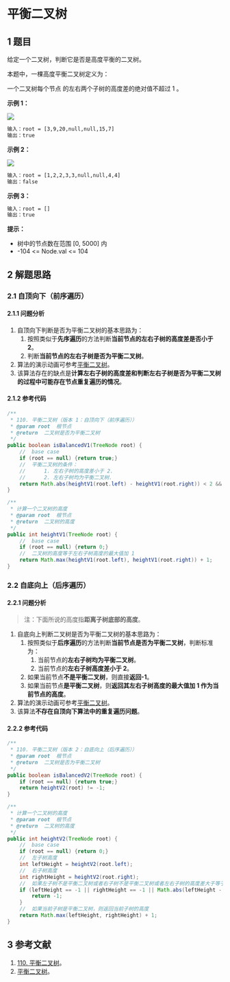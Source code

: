 # 平衡二叉树

## 1 题目

给定一个二叉树，判断它是否是高度平衡的二叉树。

本题中，一棵高度平衡二叉树定义为：

一个二叉树每个节点 的左右两个子树的高度差的绝对值不超过 1 。

**示例 1：**

![](../../../media/202107/2021-07-13_2122200.17211560884560118.png)

```txt
输入：root = [3,9,20,null,null,15,7]
输出：true
```

**示例 2：**

![](../../../media/202107/2021-07-13_2122300.6597449687815744.png)

```txt
输入：root = [1,2,2,3,3,null,null,4,4]
输出：false
```

**示例 3：**

```txt
输入：root = []
输出：true
```

**提示：**

* 树中的节点数在范围 [0, 5000] 内
* -104 <= Node.val <= 104

## 2 解题思路

### 2.1 自顶向下（前序遍历）

#### 2.1.1 问题分析

1. 自顶向下判断是否为平衡二叉树的基本思路为：
   1. 按照类似于**先序遍历**的方法判断**当前节点的左右子树的高度差是否小于 2**。
   2. 判断**当前节点的左右子树是否为平衡二叉树**。
2. 算法的演示动画可参考[平衡二叉树](https://leetcode-cn.com/problems/balanced-binary-tree/solution/ping-heng-er-cha-shu-by-leetcode-solution)。
3. 该算法存在的缺点是**计算左右子树的高度差和判断左右子树是否为平衡二叉树的过程中可能存在节点重复遍历的情况**。

#### 2.1.2 参考代码

```java
/**
 * 110. 平衡二叉树（版本 1：自顶向下（前序遍历））
 * @param root  根节点
 * @return  二叉树是否为平衡二叉树
 */
public boolean isBalancedV1(TreeNode root) {
    //  base case
    if (root == null) {return true;}
    //  平衡二叉树的条件：
    //      1. 左右子树的高度差小于 2.
    //      2. 左右子树均为平衡二叉树.
    return Math.abs(heightV1(root.left) - heightV1(root.right)) < 2 && isBalancedV1(root.left) && isBalancedV1(root.right);
}

/**
 * 计算一个二叉树的高度
 * @param root  根节点
 * @return  二叉树的高度
 */
public int heightV1(TreeNode root) {
    //  base case
    if (root == null) {return 0;}
    //  二叉树的高度等于左右子树高度的最大值加 1
    return Math.max(heightV1(root.left), heightV1(root.right)) + 1;
}
```

### 2.2 自底向上（后序遍历）

#### 2.2.1 问题分析

> 注：下面所说的高度指**距离子树底部的高度**。

1. 自底向上判断二叉树是否为平衡二叉树的基本思路为：
   1. 按照类似于**后序遍历**的方法判断**当前节点是否为平衡二叉树**，判断标准为：
      1. 当前节点的**左右子树均为平衡二叉树**。
      2. 当前节点的**左右子树高度差小于 2**。
   2. 如果当前节点**不是平衡二叉树**，则直接**返回-1**。
   3. 如果当前节点**是平衡二叉树**，则**返回其左右子树高度的最大值加 1 作为当前节点的高度**。
2. 算法的演示动画可参考[平衡二叉树](https://leetcode-cn.com/problems/balanced-binary-tree/solution/ping-heng-er-cha-shu-by-leetcode-solution)。
3. 该算法**不存在自顶向下算法中的重复遍历问题**。

#### 2.2.2 参考代码

```java
/**
 * 110. 平衡二叉树（版本 2：自底向上（后序遍历））
 * @param root  根节点
 * @return  二叉树是否为平衡二叉树
 */
public boolean isBalancedV2(TreeNode root) {
    if (root == null) {return true;}
    return heightV2(root) != -1;
}

/**
 * 计算一个二叉树的高度
 * @param root  根节点
 * @return  二叉树的高度
 */
public int heightV2(TreeNode root) {
    //  base case
    if (root == null) {return 0;}
    //  左子树高度
    int leftHeight = heightV2(root.left);
    //  右子树高度
    int rightHeight = heightV2(root.right);
    //  如果左子树不是平衡二叉树或者右子树不是平衡二叉树或者左右子树的高度差大于等于 2，则当前子树不是平衡二叉树
    if (leftHeight == -1 || rightHeight == -1 || Math.abs(leftHeight - rightHeight) >= 2) {
        return -1;
    }
    //  如果当前子树是平衡二叉树，则返回当前子树的高度
    return Math.max(leftHeight, rightHeight) + 1;
}
```

## 3 参考文献

1. [110. 平衡二叉树](https://leetcode-cn.com/problems/balanced-binary-tree)。
2. [平衡二叉树](https://leetcode-cn.com/problems/balanced-binary-tree/solution/ping-heng-er-cha-shu-by-leetcode-solution)。
